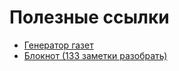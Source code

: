 # Полезные ссылки

* [Генератор газет](https://tentaculus.ru/news_generator/)
* [Блокнот (133 заметки разобрать)](https://www.evernote.com/client/web?login=true#/stack/Stack%3A%D0%94%D0%BD%D0%94/f652c405-8e17-439a-1ca2-33d72219c8ce)
